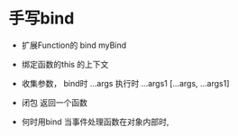 # 手写bind
- 扩展Function的 bind  myBind
- 绑定函数的this 的上下文
- 收集参数， bind时  ...args
    执行时 ...args1
    [...args, ...args1]
-  闭包 返回一个函数


- 何时用bind
    当事件处理函数在对象内部时,